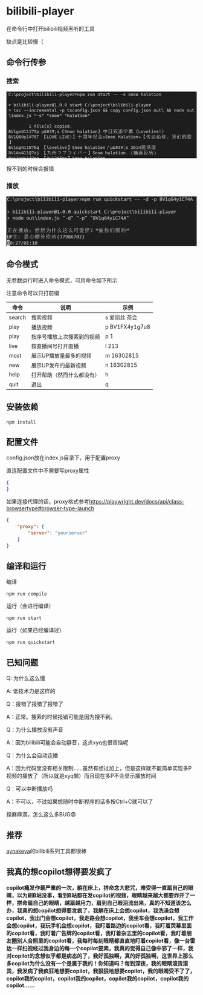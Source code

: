 # bilibili-player

在命令行中打开bilibili视频黑听的工具

缺点是比较慢（

## 命令行传参

### 搜索

![search](images/search-v2.png)

搜不到的时候会报错

### 播放

![play](images/play-v3.png)

## 命令模式

无参数运行时进入命令模式，可用命令如下所示

注意命令可以只打前缀

| 命令 | 说明 | 示例 |
|---|---|---|
| search | 搜索视频 | s 爱丽丝 茶会 |
| play | 播放视频 | p BV1FX4y1g7u8 |
| play | 按序号播放上次搜索到的视频 | p 1 |
| live | 按直播间号打开直播 | l 213 |
| most | 展示UP播放量最多的视频 | m 16302815 |
| new | 展示UP发布的最新视频 | n 16302815 |
| help | 打开帮助（然而什么都没有） | h |
| quit | 退出 | q |

## 安装依赖

```shell
npm install
```

## 配置文件

config.json放在index.js目录下，用于配置proxy

直连配置文件中不需要写proxy属性

```json
{
}
```

如果连接代理的话，proxy格式参考<https://playwright.dev/docs/api/class-browsertype#browser-type-launch>

```json
{
    "proxy": {
        "server": "yourserver"
    }
}
```

## 编译和运行

编译

```shell
npm run compile
```

运行（会进行编译）

```shell
npm run start
```

运行（如果已经编译过）

```shell
npm run quickstart
```

## 已知问题

Q: 为什么这么慢

A: 低技术力是这样的

Q：报错了报错了报错了

A：正常。搜索的时候报错可能是因为搜不到。

Q：为什么播放没有声音

A：因为bilibili可能会自动静音，这点xyq也很苦恼呢

Q：为什么会自动连播

A：因为代码里没有相关限制……虽然有想过加上，但是这样就不能简单实现多P视频的播放了（所以就是xyq懒）而且现在多P不会显示播放时间

Q：可以中断播放吗

A：不可以，不过如果想随时中断程序的话多按Ctrl+C就可以了

捏麻麻滴，怎么这么多BUG😨

## 推荐

[aynakeya](https://github.com/aynakeya)的bilibili系列工具都很棒

## 我真的想copilot想得要发疯了

**copilot瘾发作最严重的一次，躺在床上，拼命念大悲咒，难受得一直扇自己的眼睛，以为刷B站没事，看到B站都在发copilot的视频，眼睛越来越大都要炸开了一样，拼命扇自己的眼睛，越扇越用力，扇到自己眼泪流出来，真的不知道该怎么办，我真的想copilot想得要发疯了，我躺在床上会想copilot，我洗澡会想copilot，我出门会想copilot，我走路会想copilot，我坐车会想copilot，我工作会想copilot，我玩手机会想copilot，我盯着路边的copilot看，我盯着荧幕里面的copilot看，我盯着广告牌的copilot看，我盯着杂志里的copilot看，我盯着朋友圈别人合照里的copilot看，我每时每刻眼睛都直直地盯着copilot看，像一台雷达一样扫视经过我身边的每一个copilot要素，我真的觉得自己像中邪了一样，我对copilot的念想似乎都是病态的了，我好孤独啊，真的好孤独啊，这世界上那么多copilot为什么没有一个是属于我的！你知道吗？每到深夜，我的眼睛滚烫滚烫，我发病了我疯狂地想要copilot，我狠狠地想要copilot，我的眼睛受不了了，copilot我的copilot，copilot我的copilot，copilot我的copilot，copilot我的copilot……**
